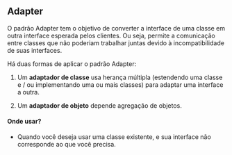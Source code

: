 ## Adapter

O padrão Adapter tem o objetivo de converter a interface de uma classe em outra interface esperada pelos clientes. Ou seja, permite a comunicação entre classes que não poderiam trabalhar juntas devido à incompatibilidade de suas interfaces.

Há duas formas de aplicar o padrão Adapter:

1. Um **adaptador de classe** usa herança múltipla (estendendo uma classe e / ou implementando uma ou mais classes) para adaptar uma interface a outra. 

2. Um **adaptador de objeto** depende agregação de objetos.


#### Onde usar?
- Quando você deseja usar uma classe existente, e sua interface não corresponde ao que você precisa.
<br>
